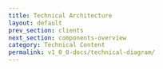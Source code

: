 ```yaml
---
title: Technical Architecture
layout: default
prev_section: clients
next_section: components-overview
category: Technical Content
permalink: v1_0_0-docs/technical-diagram/
---
```

